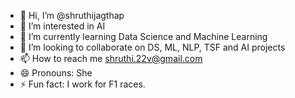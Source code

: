 - 👋 Hi, I’m @shruthijagthap
- 👀 I’m interested in AI
- 🌱 I’m currently learning Data Science and Machine Learning
- 💞️ I’m looking to collaborate on DS, ML, NLP, TSF and AI projects
- 📫 How to reach me shruthi.22v@gmail.com
- 😄 Pronouns: She
- ⚡ Fun fact: I work for F1 races.

<!---
shruthijagthap/shruthijagthap is a ✨ special ✨ repository because its `README.md` (this file) appears on your GitHub profile.
You can click the Preview link to take a look at your changes.
--->

